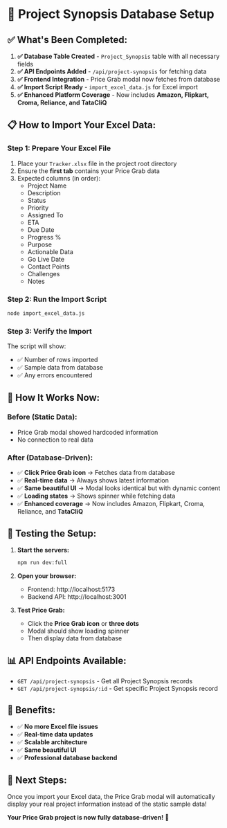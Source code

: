 # 🎯 Project Synopsis Database Setup

## ✅ **What's Been Completed:**

1. **✅ Database Table Created** - `Project_Synopsis` table with all necessary fields
2. **✅ API Endpoints Added** - `/api/project-synopsis` for fetching data
3. **✅ Frontend Integration** - Price Grab modal now fetches from database
4. **✅ Import Script Ready** - `import_excel_data.js` for Excel import
5. **✅ Enhanced Platform Coverage** - Now includes **Amazon, Flipkart, Croma, Reliance, and TataCliQ**

## 📋 **How to Import Your Excel Data:**

### **Step 1: Prepare Your Excel File**
1. Place your `Tracker.xlsx` file in the project root directory
2. Ensure the **first tab** contains your Price Grab data
3. Expected columns (in order):
   - Project Name
   - Description  
   - Status
   - Priority
   - Assigned To
   - ETA
   - Due Date
   - Progress %
   - Purpose
   - Actionable Data
   - Go Live Date
   - Contact Points
   - Challenges
   - Notes

### **Step 2: Run the Import Script**
```bash
node import_excel_data.js
```

### **Step 3: Verify the Import**
The script will show:
- ✅ Number of rows imported
- ✅ Sample data from database
- ✅ Any errors encountered

## 🎯 **How It Works Now:**

### **Before (Static Data):**
- Price Grab modal showed hardcoded information
- No connection to real data

### **After (Database-Driven):**
- ✅ **Click Price Grab icon** → Fetches data from database
- ✅ **Real-time data** → Always shows latest information
- ✅ **Same beautiful UI** → Modal looks identical but with dynamic content
- ✅ **Loading states** → Shows spinner while fetching data
- ✅ **Enhanced coverage** → Now includes Amazon, Flipkart, Croma, Reliance, and **TataCliQ**

## 🔧 **Testing the Setup:**

1. **Start the servers:**
   ```bash
   npm run dev:full
   ```

2. **Open your browser:**
   - Frontend: http://localhost:5173
   - Backend API: http://localhost:3001

3. **Test Price Grab:**
   - Click the **Price Grab icon** or **three dots**
   - Modal should show loading spinner
   - Then display data from database

## 📊 **API Endpoints Available:**

- `GET /api/project-synopsis` - Get all Project Synopsis records
- `GET /api/project-synopsis/:id` - Get specific Project Synopsis record

## 🎉 **Benefits:**

- ✅ **No more Excel file issues**
- ✅ **Real-time data updates**
- ✅ **Scalable architecture**
- ✅ **Same beautiful UI**
- ✅ **Professional database backend**

## 🚀 **Next Steps:**

Once you import your Excel data, the Price Grab modal will automatically display your real project information instead of the static sample data!

**Your Price Grab project is now fully database-driven!** 🎯 